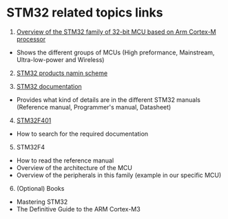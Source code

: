 # STM32 related topics links

1. [Overview of the STM32 family of 32-bit MCU based on Arm Cortex-M processor](https://www.st.com/en/microcontrollers-microprocessors/stm32-32-bit-arm-cortex-mcus.html)
  - Shows the different groups of MCUs (High preformance, Mainstream, Ultra-low-power and Wireless)

2. [STM32 products namin scheme](https://www.digikey.com/en/maker/blogs/2020/understanding-stm32-naming-conventions)

3. [STM32 documentation](https://www.edwinfairchild.com/2020/03/stm32-documents-every-programmer-needs.html)
  - Provides what kind of details are in the different STM32 manuals (Reference manual, Programmer's manual, Datasheet)

4. [STM32F401](https://www.st.com/en/microcontrollers-microprocessors/stm32f401.html)
  - How to search for the required documentation

5. STM32F4
  - How to read the reference manual
  - Overview of the architecture of the MCU
  - Overview of the peripherals in this family (example in our specific MCU)

6. (Optional) Books
  - Mastering STM32
  - The Definitive Guide to the ARM Cortex-M3

